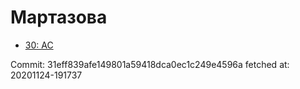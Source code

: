 # Мартазова
- [30: AC](30.md)

Commit: 31eff839afe149801a59418dca0ec1c249e4596a
 fetched at: 20201124-191737

